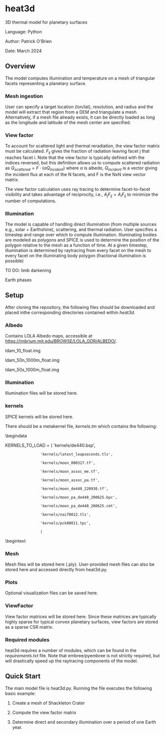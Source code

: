 # heat3d
3D thermal model for planetary surfaces

Language: Python

Author: Patrick O'Brien

Date: March 2024

## Overview

The model computes illumination and temperature on a mesh of triangular facets representing a planetary surface.

### Mesh ingestion

User can specify a target location (lon/lat), resolution, and radius and the model will extract that region from a DEM and triangulate a mesh. Alternatively, 
if a mesh file already exists, it can be directly loaded as long as the longitude and latitude of the mesh center are specified.

### View factor
To account for scattered light and thermal reradiation, the view factor matrix must be calculated. $F_{ij}$ gives the fraction of radiation leaving facet j that reaches facet i.
Note that the view factor is typically defined with the indices reversed, but this definition allows us to compute scattered radiation as $Q_{scattered} = F \cdot (\alpha Q_{incident})$
where $\alpha$ is albedo, $Q_{incident}$ is a vector giving the incident flux at each of the N facets, and F is the NxN view vector matrix.

The view factor calculation uses ray tracing to determine facet-to-facet visibility and takes advantage of reciprocity, i.e., $A_j F_{ij} = A_i F_{ij}$ to minimize the number of computations.

### Illumination
The model is capable of handling direct illumination (from multiple sources e.g., solar + Earthshine), scattering, and thermal radiation. User specifies a timestep and range over which to compute illumination.
Illuminating bodies are modeled as polygons and SPICE is used to determine the position of the polygon relative to the mesh as a function of time. At a given timestep, illumination is determined by raytracing from every facet on the mesh to every facet on the illuminating body polygon (fractional illumination is possible)


TO DO:
limb darkening

Earth phases


## Setup
After cloning the repository, the following files should be downloaded and placed inthe corresponding directories contained within *heat3d*.

### Albedo
Contains LOLA Albedo maps, accessible at https://imbrium.mit.edu/BROWSE/LOLA_GDR/ALBEDO/.

ldam_10_float.img

ldam_50n_1000m_float.img

ldam_50s_1000m_float.img

### Illumination
Illumination files will be stored here.

### kernels
SPICE kernels will be stored here. 

There should be a metakernel file, *kernels.tm* which contains the following:
    
\begindata

KERNELS_TO_LOAD = ( 'kernels/de440.bsp',

					'kernels/latest_leapseconds.tls',

					'kernels/moon_080317.tf',

					'kernels/moon_assoc_me.tf',

					'kernels/moon_assoc_pa.tf',

					'kernels/moon_de440_220930.tf',

					'kernels/moon_pa_de440_200625.bpc',

					'kernels/moon_pa_de440_200625.cmt',

					'kernels/naif0012.tls',

					'kernels/pck00011.tpc',

					)

\begintext
    
### Mesh
Mesh files will be stored here (.ply). User-provided mesh files can also be stored here and accessed directly from heat3d.py.


### Plots 
Optional visualization files can be saved here. 


### ViewFactor
View factor matrices will be stored here. Since these matrices are typically highly sparse for typical convex planetary surfaces,
view factors are stored as a sparse CSR matrix.


### Required modules
heat3d requires a number of modules, which can be found in the *requirements.txt* file. Note that embree/pyembree is not strictly required,
but will drastically speed up the raytracing components of the model.


## Quick Start

The main model file is heat3d.py. Running the file executes the following basic example:

1.  Create a mesh of Shackleton Crater

2.  Compute the view factor matrix

3.  Determine direct and secondary illumination over a period of one Earth year.
